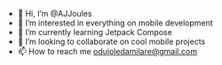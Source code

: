- 👋 Hi, I’m @AJJoules
- 👀 I’m interested in everything on mobile development
- 🌱 I’m currently learning Jetpack Compose
- 💞️ I’m looking to collaborate on cool mobile projects
- 📫 How to reach me odujoledamilare@gmail.com

<!---
AJJoules/AJJoules is a ✨ special ✨ repository because its `README.md` (this file) appears on your GitHub profile.
You can click the Preview link to take a look at your changes.
--->

